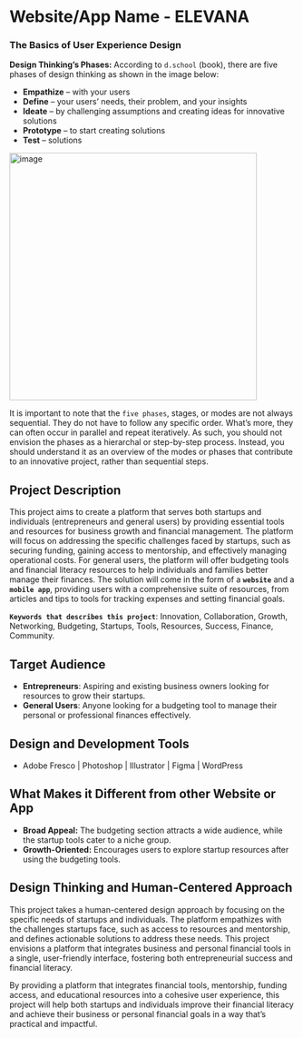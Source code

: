 # Website/App Name - ELEVANA

###  The Basics of User Experience Design

**Design Thinking’s Phases:** According to `d.school` (book), there are five phases of design thinking as shown in the image below: 
- **Empathize** – with your users
- **Define** – your users’ needs, their problem, and your insights
- **Ideate** – by challenging assumptions and creating ideas for innovative solutions
- **Prototype** – to start creating solutions
- **Test** – solutions

<img width="436" alt="image" src="https://github.com/user-attachments/assets/4a65d7c5-0c60-4c75-ba99-a3e31999438f" />

It is important to note that the `five phases`, stages, or modes are not always sequential. They do not have to follow any specific order. What’s more, they can often occur in parallel and repeat iteratively. As such, you should not envision the phases as a hierarchal or step-by-step process. Instead, you should understand it as an overview of the modes or phases that contribute to an innovative project, rather than sequential steps.


## Project Description
This project aims to create a platform that serves both startups and individuals (entrepreneurs and general users) by providing essential tools and resources for business growth and financial management. The platform will focus on addressing the specific challenges faced by startups, such as securing funding, gaining access to mentorship, and effectively managing operational costs. For general users, the platform will offer budgeting tools and financial literacy resources to help individuals and families better manage their finances. The solution will come in the form of a **`website`** and a **`mobile app`**, providing users with a comprehensive suite of resources, from articles and tips to tools for tracking expenses and setting financial goals.

**`Keywords that describes this project`**: Innovation, Collaboration, Growth, Networking, Budgeting, Startups, Tools, Resources, Success, Finance, Community.


## Target Audience
- **Entrepreneurs**: Aspiring and existing business owners looking for resources to grow their startups.
- **General Users**: Anyone looking for a budgeting tool to manage their personal or professional finances effectively.


## Design and Development Tools
-  Adobe Fresco | Photoshop | Illustrator | Figma | WordPress
  

##  What Makes it Different from other Website or App
- **Broad Appeal:** The budgeting section attracts a wide audience, while the startup tools cater to a niche group.
- **Growth-Oriented:** Encourages users to explore startup resources after using the budgeting tools.


## Design Thinking and Human-Centered Approach
This project takes a human-centered design approach by focusing on the specific needs of startups and individuals. The platform empathizes with the challenges startups face, such as access to resources and mentorship, and defines actionable solutions to address these needs. This project envisions a platform that integrates business and personal financial tools in a single, user-friendly interface, fostering both entrepreneurial success and financial literacy.


By providing a platform that integrates financial tools, mentorship, funding access, and educational resources into a cohesive user experience, this project will help both startups and individuals improve their financial literacy and achieve their business or personal financial goals in a way that’s practical and impactful.

